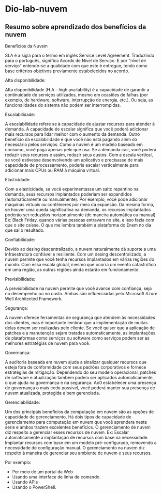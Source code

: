 # Dio-lab-nuvem
## Resumo sobre aprendizado dos benefícios da nuvem

Benefícios da Nuvem

SLA é a sigla para o termo em inglês Service Level Agreement. Traduzindo para o português, significa Acordo de Nível de Serviço. E por “nível de serviço” entende-se a qualidade com que este é entregue, tendo como base critérios objetivos previamente estabelecidos no acordo.

Alta disponibilidade:

Alta disponibilidade (H.A – high availability) é a capacidade de garantir a continuidade de serviços utilizados, mesmo em ocasiões de falhas (por exemplo, de hardware, software, interrupção de energia, etc.). Ou seja, as funcionalidades do sistema não podem ser interrompidas.

Escalabilidade: 

A escalabilidade refere se à capacidade de ajustar recursos para atender à demanda.
A capacidade de escalar significa que você poderá adicionar mais recursos para lidar melhor com o aumento da demanda.
Outro benefício da escalabilidade é que você não está pagando além do necessário pelos serviços.
Como a nuvem é um modelo baseado em consumo, você paga apenas pelo que usa.
Se a demanda cair, você poderá reduzir seus recursos e assim, reduzir seus custos.
Com a escala vertical, se você estivesse desenvolvendo um aplicativo e precisasse de mais capacidade de processamento, poderia escalar verticalmente para adicionar mais CPUs ou RAM à máquina virtual.

Elasticidade: 

Com a elasticidade, se você experimentasse um salto repentino na demanda, seus recursos implantados poderiam ser expandidos (automaticamente ou manualmente).
Por exemplo, você pode adicionar máquinas virtuais ou contêineres por meio da expansão.
Da mesma forma, se houver uma queda significativa na demanda, os recursos implantados poderão ser reduzidos horizontalmente (de maneira automática ou manual).
Ex: Black Friday, quando várias pessoas entravam no site, e isso fazia com que o site caísse. O que me lembra também a plataforma do Enem no dia que sai o resultado.

Confiabilidade: 

Devido ao desing descentralizado, a nuvem naturalmente dá suporte a uma infraestrutura confiável e resiliente.
Com um desing descentralizado, a nuvem permite que você tenha recursos implantados em várias regiões do mundo.
Com essa escala global, mesmo que ocorra um evento catastrófico em uma região, as outras regiões ainda estarão em funcionamento. 

Previsibilidade:

A previsibilidade na nuvem permite que você avance com confiança, seja no desempenho ou no custo. Ambas são influenciadas pelo Microsoft Azure Well Architected Framework.

Segurança:

A nuvem oferece ferramentas de segurança que atendem às necessidades dos clientes, mas é importante lembrar que a implementação de muitas delas devem ser realizadas pelo cliente.
Se você quiser que a aplicação de patches e a manutenção sejam tratadas automaticamente, as implantações de plataformas como serviços ou software como serviços podem ser as melhores estratégias de nuvem para você.

Governança:

A auditoria baseada em nuvem ajuda a sinalizar qualquer recursos que esteja fora de conformidade com seus padrões corporativos e fornece estratégias de mitigação.
Dependendo do seu modelo operacional, patches de software e atualização também podem ser aplicados automaticamente, o que ajuda na governança e na segurança.
Ao0 estabelecer uma presença de governança o mais cedo possível, você poderá manter sua presença de nuvem atualizada, protegida e bem gerenciada. 

Gerenciabilidade:

Um dos principais benefícios da computação em nuvem são as opções de capacidade de gerenciamento. Há dois tipos de capacidade de gerenciamento para computação em nuvem que você aprendera nesta serie e ambos trazem excelentes benefícios. 
O gerenciamento de nuvem diz respeito a gerenciar esses recursos de nuvem. Ex: Escalar automaticamente a implantação de recursos com base na necessidade.
Implantar recursos com base em um modelo pré-configurado, removendo a necessidade de configuração manual.
O gerenciamento na nuvem diz respeito à maneira de gerenciar seu ambiente de nuvem e seus recursos. 

Por exemplo: 
- Por meio de um portal da Web 
- Usando uma interface de linha de comando.
- Usando APIs 
- Usando o PowerShell.

